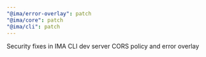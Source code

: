 ```yaml
---
"@ima/error-overlay": patch
"@ima/core": patch
"@ima/cli": patch
---
```


Security fixes in IMA CLI dev server CORS policy and error overlay
